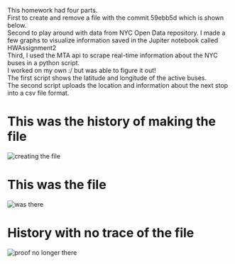 This homework had four parts. <br/>
First to create and remove a file with the commit 59ebb5d which is shown below. <br/>
Second to play around with data from NYC Open Data repository. I made a few graphs to visualize information saved in the Jupiter notebook called HWAssignment2 <br/>
Third, I used the MTA api to scrape real-time information about the NYC buses in a python script. <br/>
I worked on my own :/ but was able to figure it out! <br/>
The first script shows the latitude and longitude of the active buses. <br/>
The second script uploads the location and information about the next stop into a csv file format. <br/>


# This was the history of making the file
![creating the file](https://github.com/sarahJune1/PUI2018_sjs909/blob/master/HW3_sjs909/images/Screen%20Shot%202018-09-21%20at%203.41.31%20PM.png?raw=true)

# This was the file
![was there](https://github.com/sarahJune1/PUI2018_sjs909/blob/master/HW3_sjs909/images/Screen%20Shot%202018-09-21%20at%203.41.59%20PM.png?raw=true)

# History with no trace of the file
![proof no longer there](https://github.com/sarahJune1/PUI2018_sjs909/blob/master/HW3_sjs909/images/Screen%20Shot%202018-09-22%20at%202.18.34%20PM.png?raw=true)

